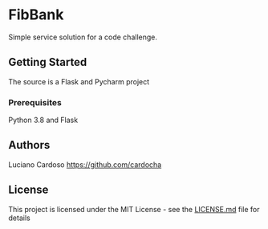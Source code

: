# FibBank
Simple service solution  for a code challenge.

## Getting Started
The source is a Flask and Pycharm project

### Prerequisites

Python 3.8 and Flask

## Authors

Luciano Cardoso https://github.com/cardocha

## License

This project is licensed under the MIT License - see the [LICENSE.md](LICENSE.md) file for details

